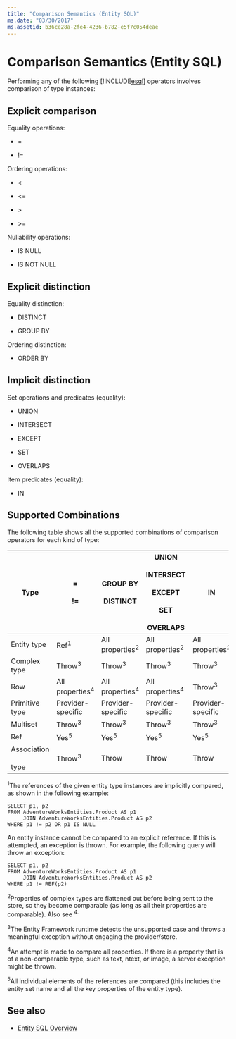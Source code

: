 ```yaml
---
title: "Comparison Semantics (Entity SQL)"
ms.date: "03/30/2017"
ms.assetid: b36ce28a-2fe4-4236-b782-e5f7c054deae
---
```

# Comparison Semantics (Entity SQL)
Performing any of the following [!INCLUDE[esql](../../../../../../includes/esql-md.md)] operators involves comparison of type instances:  
  
## Explicit comparison  
 Equality operations:  
  
-   =  
  
-   !=  
  
 Ordering operations:  
  
-   <  
  
-   \<=  
  
-   \>  
  
-   \>=  
  
 Nullability operations:  
  
-   IS NULL  
  
-   IS NOT NULL  
  
## Explicit distinction  
 Equality distinction:  
  
-   DISTINCT  
  
-   GROUP BY  
  
 Ordering distinction:  
  
-   ORDER BY  
  
## Implicit distinction  
 Set operations and predicates (equality):  
  
-   UNION  
  
-   INTERSECT  
  
-   EXCEPT  
  
-   SET  
  
-   OVERLAPS  
  
 Item predicates (equality):  
  
-   IN  
  
## Supported Combinations  
 The following table shows all the supported combinations of comparison operators for each kind of type:  
  
|**Type**|**=**<br /><br /> **!=**|**GROUP BY**<br /><br /> **DISTINCT**|**UNION**<br /><br /> **INTERSECT**<br /><br /> **EXCEPT**<br /><br /> **SET**<br /><br /> **OVERLAPS**|**IN**|**<   <=**<br /><br /> **>   >=**|**ORDER BY**|**IS NULL**<br /><br /> **IS NOT NULL**|  
|-|-|-|-|-|-|-|-|  
|Entity type|Ref<sup>1</sup>|All properties<sup>2</sup>|All properties<sup>2</sup>|All properties<sup>2</sup>|Throw<sup>3</sup>|Throw<sup>3</sup>|Ref<sup>1</sup>|  
|Complex type|Throw<sup>3</sup>|Throw<sup>3</sup>|Throw<sup>3</sup>|Throw<sup>3</sup>|Throw<sup>3</sup>|Throw<sup>3</sup>|Throw<sup>3</sup>|  
|Row|All properties<sup>4</sup>|All properties<sup>4</sup>|All properties<sup>4</sup>|Throw<sup>3</sup>|Throw<sup>3</sup>|All properties<sup>4</sup>|Throw<sup>3</sup>|  
|Primitive type|Provider-specific|Provider-specific|Provider-specific|Provider-specific|Provider-specific|Provider-specific|Provider-specific|  
|Multiset|Throw<sup>3</sup>|Throw<sup>3</sup>|Throw<sup>3</sup>|Throw<sup>3</sup>|Throw<sup>3</sup>|Throw<sup>3</sup>|Throw<sup>3</sup>|  
|Ref|Yes<sup>5</sup>|Yes<sup>5</sup>|Yes<sup>5</sup>|Yes<sup>5</sup>|Throw|Throw|Yes<sup>5</sup>|  
|Association<br /><br /> type|Throw<sup>3</sup>|Throw|Throw|Throw|Throw<sup>3</sup>|Throw<sup>3</sup>|Throw<sup>3</sup>|  
  
 <sup>1</sup>The references of the given entity type instances are implicitly compared, as shown in the following example:  
  
```  
SELECT p1, p2   
FROM AdventureWorksEntities.Product AS p1   
     JOIN AdventureWorksEntities.Product AS p2   
WHERE p1 != p2 OR p1 IS NULL  
```  
  
 An entity instance cannot be compared to an explicit reference. If this is attempted, an exception is thrown. For example, the following query will throw an exception:  
  
```  
SELECT p1, p2   
FROM AdventureWorksEntities.Product AS p1   
     JOIN AdventureWorksEntities.Product AS p2   
WHERE p1 != REF(p2)  
```  
  
 <sup>2</sup>Properties of complex types are flattened out before being sent to the store, so they become comparable (as long as all their properties are comparable). Also see <sup>4.</sup>  
  
 <sup>3</sup>The Entity Framework runtime detects the unsupported case and throws a meaningful exception without engaging the provider/store.  
  
 <sup>4</sup>An attempt is made to compare all properties. If there is a property that is of a non-comparable type, such as text, ntext, or image, a server exception might be thrown.  
  
 <sup>5</sup>All individual elements of the references are compared (this includes the entity set name and all the key properties of the entity type).  
  
## See also
- [Entity SQL Overview](../../../../../../docs/framework/data/adonet/ef/language-reference/entity-sql-overview.md)

